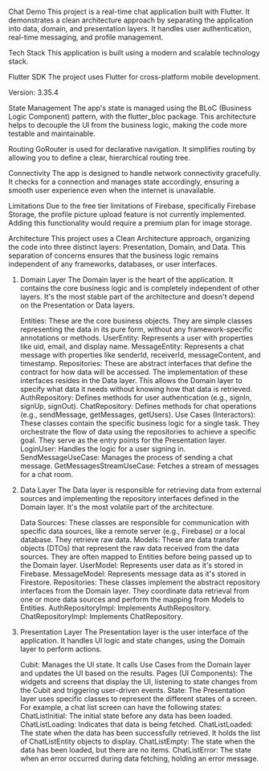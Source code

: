 Chat Demo
This project is a real-time chat application built with Flutter. It demonstrates a clean architecture approach by separating the application into data, domain, and presentation layers. It handles user authentication, real-time messaging, and profile management.

Tech Stack
This application is built using a modern and scalable technology stack.

Flutter SDK
The project uses Flutter for cross-platform mobile development.

Version: 3.35.4

State Management
The app's state is managed using the BLoC (Business Logic Component) pattern, with the flutter_bloc package. This architecture helps to decouple the UI from the business logic, making the code more testable and maintainable.

Routing
GoRouter is used for declarative navigation. It simplifies routing by allowing you to define a clear, hierarchical routing tree.

Connectivity
The app is designed to handle network connectivity gracefully. It checks for a connection and manages state accordingly, ensuring a smooth user experience even when the internet is unavailable.

Limitations
Due to the free tier limitations of Firebase, specifically Firebase Storage, the profile picture upload feature is not currently implemented. Adding this functionality would require a premium plan for image storage.

Architecture
This project uses a Clean Architecture approach, organizing the code into three distinct layers: Presentation, Domain, and Data. This separation of concerns ensures that the business logic remains independent of any frameworks, databases, or user interfaces.

1. Domain Layer
   The Domain layer is the heart of the application. It contains the core business logic and is completely independent of other layers. It's the most stable part of the architecture and doesn't depend on the Presentation or Data layers.
    
    Entities: These are the core business objects. They are simple classes representing the data in its pure form, without any framework-specific annotations or methods.
    UserEntity: Represents a user with properties like uid, email, and display name.
    MessageEntity: Represents a chat message with properties like senderId, receiverId, messageContent, and timestamp.
    Repositories: These are abstract interfaces that define the contract for how data will be accessed. The implementation of these interfaces resides in the Data layer. This allows the Domain layer to specify what data it needs without knowing how that data is retrieved.
    AuthRepository: Defines methods for user authentication (e.g., signIn, signUp, signOut).
    ChatRepository: Defines methods for chat operations (e.g., sendMessage, getMessages, getUsers).
    Use Cases (Interactors): These classes contain the specific business logic for a single task. They orchestrate the flow of data using the repositories to achieve a specific goal. They serve as the entry points for the Presentation layer.
    LoginUser: Handles the logic for a user signing in.
    SendMessageUseCase: Manages the process of sending a chat message.
    GetMessagesStreamUseCase: Fetches a stream of messages for a chat room.


2.  Data Layer
    The Data layer is responsible for retrieving data from external sources and implementing the repository interfaces defined in the Domain layer. It's the most volatile part of the architecture.
    
    Data Sources: These classes are responsible for communication with specific data sources, like a remote server (e.g., Firebase) or a local database. They retrieve raw data.
    Models: These are data transfer objects (DTOs) that represent the raw data received from the data sources. They are often mapped to Entities before being passed up to the Domain layer.
    UserModel: Represents user data as it's stored in Firebase.
    MessageModel: Represents message data as it's stored in Firestore.
    Repositories: These classes implement the abstract repository interfaces from the Domain layer. They coordinate data retrieval from one or more data sources and perform the mapping from Models to Entities.
    AuthRepositoryImpl: Implements AuthRepository.
    ChatRepositoryImpl: Implements ChatRepository.

3.  Presentation Layer
    The Presentation layer is the user interface of the application. It handles UI logic and state changes, using the Domain layer to perform actions.
    
    Cubit: Manages the UI state. It calls Use Cases from the Domain layer and updates the UI based on the results. 
    Pages (UI Components): The widgets and screens that display the UI, listening to state changes from the Cubit and triggering user-driven events.
    State: The Presentation layer uses specific classes to represent the different states of a screen. For example, a chat list screen can have the following states:
    ChatListInitial: The initial state before any data has been loaded.
    ChatListLoading: Indicates that data is being fetched.
    ChatListLoaded: The state when the data has been successfully retrieved. It holds the list of ChatListEntity objects to display.
    ChatListEmpty: The state when the data has been loaded, but there are no items.
    ChatListError: The state when an error occurred during data fetching, holding an error message.